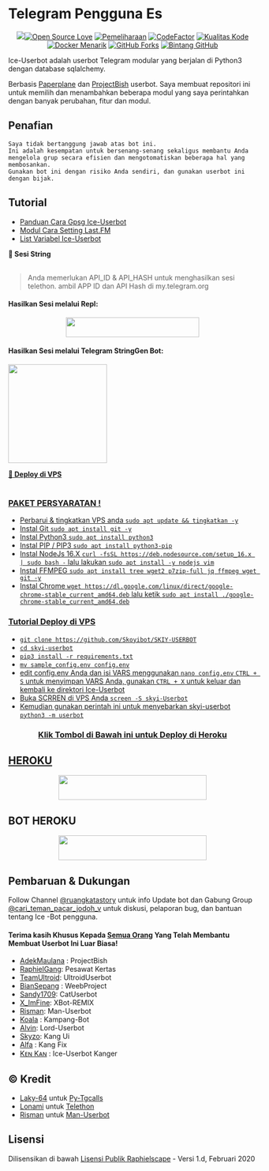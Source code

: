 # Telegram Pengguna Es

<p align="center"><a href="https://github.com/jokokendi/Ice-Userbot"> <img src="userbot/resources/logo.jpgposed/a></p >

[![Open Source Love](https://badges.frapsoft.com/os/v2/open-source.png?v=103)](https://github.com/jokokendi/Ice-Userbot)
[![Pemeliharaan](https://img.shields.io/badge/Maintained%3F-Yes-green)](https://GitHub.com/jokokendi/Ice-Userbot/graphs/commit-activity)
[![CodeFactor](https://www.codefactor.io/repository/github/jokokendi/Ice-Userbot/badge)](https://www.codefactor.io/repository/github/jokokendi/Ice-Userbot)
[![Kualitas Kode](https://img.shields.io/codacy/grade/a723cb464d5a4d25be3152b5d71de82d?color=blue&logo=codacy)](https://app.codacy.com/gh/jokokendi/Ice-Userbot/dashboard)
[![Docker Menarik](https://img.shields.io/docker/pulls/kenkannih/ice-userbot)](https://hub.docker.com/r/kenkannih/ice-userbot/tags)
[![GitHub Forks](https://img.shields.io/github/forks/jokokendi/Ice-Userbot?&logo=github)](https://github.com/jokokendi/Ice-Userbot/fork)
[![Bintang GitHub](https://img.shields.io/github/stars/jokokendi/Ice-Userbot?&logo=github)](https://github.com/jokokendi/Ice-Userbot/stargazers)



Ice-Userbot adalah userbot Telegram modular yang berjalan di Python3 dengan database sqlalchemy.

Berbasis [Paperplane](https://github.com/RaphielGang/Telegram-UserBot) dan [ProjectBish](https://github.com/adekmaulana/ProjectBish) userbot.
Saya membuat repositori ini untuk memilih dan menambahkan beberapa modul yang saya perintahkan dengan banyak perubahan, fitur dan modul.

## Penafian

```
Saya tidak bertanggung jawab atas bot ini.
Ini adalah kesempatan untuk bersenang-senang sekaligus membantu Anda
mengelola grup secara efisien dan mengotomatiskan beberapa hal yang membosankan.
Gunakan bot ini dengan risiko Anda sendiri, dan gunakan userbot ini dengan bijak.
```

## Tutorial

- [Panduan Cara Gpsg Ice-Userbot](https://mrismanaziz.medium.com/cara-memasang-userbot-telegram-repo-man-userbot-deploy-di-heroku-c56d1f8b5537)
- [Modul Cara Setting Last.FM](https://telegra.ph/How-to-set-up-LastFM-module-for-Paperplane-userbot-11-02)
- [List Variabel Ice-Userbot](https://telegra.ph/List-Variabel-Heroku-untuk-Man-Userbot-09-22)

<detail>
<summary><b>🔗 Sesi String</b></summary>
<br>
    
> Anda memerlukan API_ID & API_HASH untuk menghasilkan sesi telethon. ambil APP ID dan API Hash di my.telegram.org
<h4> Hasilkan Sesi melalui Repl: </h4>    
<p align="center"><a href="https://replit.com/@kenkannih/strings-session#main.py"><img src="https://img.shields.io/badge/ REPLIT-STRINGS-yellow?style=plastic&logo=replit&logoColor=yellow"width="270" height="40" /></a></p>
<h4> Hasilkan Sesi melalui Telegram StringGen Bot: </h4>    
<p><a href="https://t.me/Stringdurhakabot"><img src="https://img.shields.io/badge/TG%20String%20Gen%20Bot-blueviolet?style=for- the-badge&logo=appveyor" width="200"fmt/a></p>
    
</detail>

<detail>
<summary><b>🔗 Deploy di VPS</b></summary>
<br>
    
### PAKET PERSYARATAN !
- Perbarui & tingkatkan VPS anda `sudo apt update && tingkatkan -y`
- Instal Git `sudo apt install git -y`
- Instal Python3 `sudo apt install python3`
- Instal PIP / PIP3 `sudo apt install python3-pip`
- Instal NodeJs 16.X `curl -fsSL https://deb.nodesource.com/setup_16.x | sudo bash -` lalu lakukan `sudo apt install -y nodejs vim`
- Instal FFMPEG `sudo apt install tree wget2 p7zip-full jq ffmpeg wget git -y`
- Instal Chrome `wget https://dl.google.com/linux/direct/google-chrome-stable_current_amd64.deb` lalu ketik `sudo apt install ./google-chrome-stable_current_amd64.deb`

### Tutorial Deploy di VPS

- `git clone https://github.com/Skoyibot/SKIY-USERBOT`
- `cd skyi-userbot`
- `pip3 install -r requirements.txt`
- `mv sample_config.env config.env`
- edit config.env Anda dan isi VARS menggunakan `nano config.env` `CTRL + S` untuk menyimpan VARS Anda, gunakan `CTRL + X` untuk keluar dan kembali ke direktori Ice-Userbot
- Buka SCRREN di VPS Anda `screen -S skyi-Userbot`
- Kemudian gunakan perintah ini untuk menyebarkan skyi-userbot `python3 -m userbot`

</detail>

<h3 align="center">Klik Tombol di Bawah ini untuk Deploy di Heroku</h3>

## HEROKU


<p align="center"><a href="https://heroku.com/deploy?template=https://github.com/Skoyibot/SKIY-USERBOT"> <img src="https://img .shields.io/badge/BUAT DI-HEROKU-blue?style=plastic&logo=heroku&logoColor=yellow"width="300" height="50" /></a></p>

## BOT HEROKU
<p align="center"><a href="https://telegram.dog/XTZ_HerokuBot?start=am9rb2tlbmRpL0ljZS1Vc2VyYm90IEljZS1Vc2VyYm90"><img src="https://img.shields.io/badge/BUAT DI -BOT HEROKU -magenta?style=plastic&logo=heroku&logoColor=magenta"width="300" height="50" /></a></p>


## Pembaruan & Dukungan

Follow Channel [@ruangkatastory](https://t.me/ruangkatastory) untuk info Update bot dan Gabung Group [@cari_teman_pacar_jodoh_v](https://t.me/cari_teman_pacar_jodoh_v) untuk diskusi, pelaporan bug, dan bantuan tentang Ice -Bot pengguna.

#### Terima kasih Khusus Kepada [Semua Orang](https://github.com/mrismanaziz/Man-Userbot/graphs/contributors) Yang Telah Membantu Membuat Userbot Ini Luar Biasa!
- [AdekMaulana](https://github.com/adekmaulana) : ProjectBish
- [RaphielGang](https://github.com/RaphielGang): Pesawat Kertas
- [TeamUltroid](https://github.com/TeamUltroid/Ultroid): UltroidUserbot
- [BianSepang](https://github.com/BianSepang/WeebProject) : WeebProject
- [Sandy1709](https://github.com/sandy1709/catuserbot): CatUserbot
- [X_ImFine](https://github.com/ximfine): XBot-REMIX
- [Risman](https://github.com/mrismanaziz/Man-Userbot): Man-Userbot
- [Koala](https://github.com/ManusiaRakitan/Kampang-Bot) : Kampang-Bot
- [Alvin](https://github.com/Zora24/Lord-Userbot): Lord-Userbot
- [Skyzo](https://github.com/ridho17-ind): Kang Ui
- [Alfa](https://github.com/CoeF) : Kang Fix
- [Kᴇɴ Kᴀɴ](https://github.com/jokokendi/Ice-Userbot) : Ice-Userbot Kanger
## © Kredit
- [Laky-64](https://github.com/Laky-64) untuk [Py-Tgcalls](https://github.com/pytgcalls/pytgcalls)
- [Lonami](https://github.com/LonamiWebs/) untuk [Telethon](https://github.com/LonamiWebs/Telethon)
- [Risman](https://github.com/mrismanaziz) untuk [Man-Userbot](https://github.com/mrismanaziz/Man-Userbot)

## Lisensi
Dilisensikan di bawah [Lisensi Publik Raphielscape](https://github.com/jokokendi/Ice-Userbot/blob/Ice-Userbot/LICENSE) - Versi 1.d, Februari 2020
